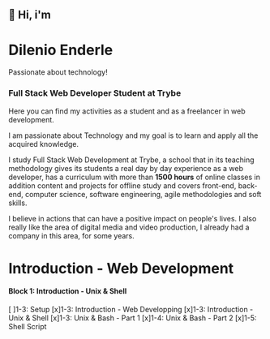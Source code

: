 ## 👋 Hi, i'm
# Dilenio Enderle
Passionate about technology!

### Full Stack Web Developer Student at Trybe
Here you can find my activities as a student and as a freelancer in web development.

I am passionate about Technology and my goal is to learn and apply all the acquired knowledge.

I study Full Stack Web Development at Trybe, a school that in its teaching methodology gives its students a real day by day experience as a web developer, has a curriculum with more than **1500 hours** of online classes in addition content and projects for offline study and covers front-end, back-end, computer science, software engineering, agile methodologies and soft skills.

I believe in actions that can have a positive impact on people's lives.
I also really like the area of digital media and video production, I already had a company in this area, for some years.

# Introduction - Web Development 

#### Block 1: Introduction - Unix & Shell
[ ]1-3: Setup
[x]1-3: Introduction - Web Developping
[x]1-3: Introduction - Unix & Shell
[x]1-3: Unix & Bash - Part 1
[x]1-4: Unix & Bash - Part 2
[x]1-5: Shell Script


